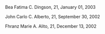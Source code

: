 Bea Fatima C. Dingson, 21, January 01, 2003 

John Carlo C. Alberto, 21, September 30, 2002

Fhranz Marie A. Alito, 21, December 13, 2002